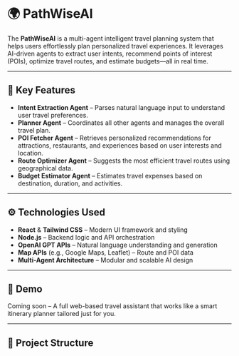 # 🌍 PathWiseAI

The **PathWiseAI** is a multi-agent intelligent travel planning system that helps users effortlessly plan personalized travel experiences. It leverages AI-driven agents to extract user intents, recommend points of interest (POIs), optimize travel routes, and estimate budgets—all in real time.

---

## 🧠 Key Features

- **Intent Extraction Agent** – Parses natural language input to understand user travel preferences.
- **Planner Agent** – Coordinates all other agents and manages the overall travel plan.
- **POI Fetcher Agent** – Retrieves personalized recommendations for attractions, restaurants, and experiences based on user interests and location.
- **Route Optimizer Agent** – Suggests the most efficient travel routes using geographical data.
- **Budget Estimator Agent** – Estimates travel expenses based on destination, duration, and activities.

---

## ⚙️ Technologies Used

- **React** & **Tailwind CSS** – Modern UI framework and styling
- **Node.js** – Backend logic and API orchestration
- **OpenAI GPT APIs** – Natural language understanding and generation
- **Map APIs** (e.g., Google Maps, Leaflet) – Route and POI data
- **Multi-Agent Architecture** – Modular and scalable AI design

---

## 🚀 Demo

Coming soon – A full web-based travel assistant that works like a smart itinerary planner tailored just for you.

---

## 📁 Project Structure


